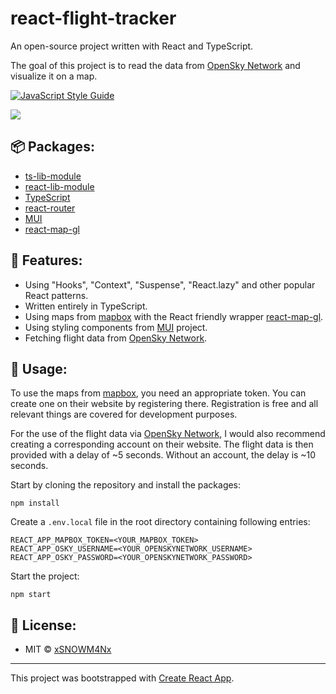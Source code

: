 # react-flight-tracker
An open-source project written with React and TypeScript.

The goal of this project is to read the data from [OpenSky Network](https://opensky-network.org/) and visualize it on a map.

[![JavaScript Style Guide](https://img.shields.io/badge/code_style-standard-brightgreen.svg)](https://standardjs.com)

![](docs/react-flight-tracker_prview.gif)

## 📦 Packages:
- [ts-lib-module](https://github.com/xSNOWM4Nx/ts-lib-module)
- [react-lib-module](https://github.com/xSNOWM4Nx/react-lib-module)
- [TypeScript](https://github.com/microsoft/TypeScript)
- [react-router](https://github.com/ReactTraining/react-router)
- [MUI](https://github.com/mui-org)
- [react-map-gl](https://github.com/visgl/react-map-gl)

## 🔮 Features:
- Using "Hooks", "Context", "Suspense", "React.lazy" and other popular React patterns.
- Written entirely in TypeScript.
- Using maps from [mapbox](https://www.mapbox.com/) with the React friendly wrapper [react-map-gl](https://github.com/visgl/react-map-gl).
- Using styling components from [MUI](https://github.com/mui-org) project.
- Fetching flight data from [OpenSky Network](https://opensky-network.org/).

## 🔌 Usage:
To use the maps from [mapbox](https://www.mapbox.com/), you need an appropriate token. You can create one on their website by registering there. Registration is free and all relevant things are covered for development purposes.

For the use of the flight data via [OpenSky Network](https://opensky-network.org/), I would also recommend creating a corresponding account on their website. The flight data is then provided with a delay of ~5 seconds. Without an account, the delay is ~10 seconds.

Start by cloning the repository and install the packages:
```
npm install
```
Create a `.env.local` file in the root directory containing following entries:
```
REACT_APP_MAPBOX_TOKEN=<YOUR_MAPBOX_TOKEN>
REACT_APP_OSKY_USERNAME=<YOUR_OPENSKYNETWORK_USERNAME>
REACT_APP_OSKY_PASSWORD=<YOUR_OPENSKYNETWORK_PASSWORD>
```
Start the project:
```
npm start
```

## 📑 License:
- MIT © [xSNOWM4Nx](https://github.com/xSNOWM4Nx)
---
This project was bootstrapped with [Create React App](https://github.com/facebook/create-react-app).
